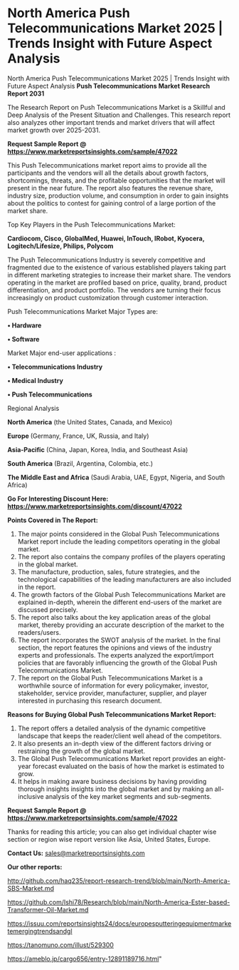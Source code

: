 # North America Push Telecommunications Market 2025 | Trends Insight with Future Aspect Analysis
 North America Push Telecommunications Market 2025 | Trends Insight with Future Aspect Analysis
<strong>Push Telecommunications Market Research Report 2031</strong>

The Research Report on Push Telecommunications Market is a Skillful and Deep Analysis of the Present Situation and Challenges. This research report also analyzes other important trends and market drivers that will affect market growth over 2025-2031.

<strong>Request Sample Report @ <a href=https://www.marketreportsinsights.com/sample/47022>https://www.marketreportsinsights.com/sample/47022</a></strong>

This Push Telecommunications market report aims to provide all the participants and the vendors will all the details about growth factors, shortcomings, threats, and the profitable opportunities that the market will present in the near future. The report also features the revenue share, industry size, production volume, and consumption in order to gain insights about the politics to contest for gaining control of a large portion of the market share.

Top Key Players in the Push Telecommunications Market:

<strong>Cardiocom, Cisco, GlobalMed, Huawei, InTouch, IRobot, Kyocera, Logitech/Lifesize, Philips, Polycom</strong>

The Push Telecommunications Industry is severely competitive and fragmented due to the existence of various established players taking part in different marketing strategies to increase their market share. The vendors operating in the market are profiled based on price, quality, brand, product differentiation, and product portfolio. The vendors are turning their focus increasingly on product customization through customer interaction.

Push Telecommunications Market Major Types are:

<strong>•  Hardware

•  Software</strong>

Market Major end-user applications :

<strong>•  Telecommunications Industry

•  Medical Industry

•  Push Telecommunications</strong>

Regional Analysis

</u><strong><b>North America</b></strong> (the United States, Canada, and Mexico)

<strong><b>Europe </b></strong>(Germany, France, UK, Russia, and Italy)

<strong><b>Asia-Pacific</b></strong> (China, Japan, Korea, India, and Southeast Asia)

<strong><b>South America</b></strong> (Brazil, Argentina, Colombia, etc.)

<strong><b>The Middle East and Africa</b></strong> (Saudi Arabia, UAE, Egypt, Nigeria, and South Africa)

<strong>Go For Interesting Discount Here: <a href=https://www.marketreportsinsights.com/discount/47022>https://www.marketreportsinsights.com/discount/47022</a></strong>

<strong>Points Covered in The Report:</strong>
<ol>
  <li>The major points considered in the Global Push Telecommunications Market report include the leading competitors operating in the global market.</li>
  <li>The report also contains the company profiles of the players operating in the global market.</li>
  <li>The manufacture, production, sales, future strategies, and the technological capabilities of the leading manufacturers are also included in the report.</li>
  <li>The growth factors of the Global Push Telecommunications Market are explained in-depth, wherein the different end-users of the market are discussed precisely.</li>
  <li>The report also talks about the key application areas of the global market, thereby providing an accurate description of the market to the readers/users.</li>
  <li>The report incorporates the SWOT analysis of the market. In the final section, the report features the opinions and views of the industry experts and professionals. The experts analyzed the export/import policies that are favorably influencing the growth of the Global Push Telecommunications Market.</li>
  <li>The report on the Global Push Telecommunications Market is a worthwhile source of information for every policymaker, investor, stakeholder, service provider, manufacturer, supplier, and player interested in purchasing this research document.</li>
</ol>
<strong>Reasons for Buying Global Push Telecommunications Market Report:</strong>

<ol>
  <li>The report offers a detailed analysis of the dynamic competitive landscape that keeps the reader/client well ahead of the competitors.</li>
  <li>It also presents an in-depth view of the different factors driving or restraining the growth of the global market.</li>
  <li>The Global Push Telecommunications Market report provides an eight-year forecast evaluated on the basis of how the market is estimated to grow.</li>
  <li>It helps in making aware business decisions by having providing thorough insights insights into the global market and by making an all-inclusive analysis of the key market segments and sub-segments.</li>
</ol>
<strong>Request Sample Report @ <a href=https://www.marketreportsinsights.com/sample/47022>https://www.marketreportsinsights.com/sample/47022</a></strong>


Thanks for reading this article; you can also get individual chapter wise section or region wise report version like Asia, United States, Europe.

<strong>Contact Us:</strong>
sales@marketreportsinsights.com

<strong>Our other reports:</strong>

<a href=http://github.com/haq235/report-research-trend/blob/main/North-America-SBS-Market.md>http://github.com/haq235/report-research-trend/blob/main/North-America-SBS-Market.md</a>

<a href=https://github.com/Ishi78/Research/blob/main/North-America-Ester-based-Transformer-Oil-Market.md>https://github.com/Ishi78/Research/blob/main/North-America-Ester-based-Transformer-Oil-Market.md</a>

<a href=https://issuu.com/reportsinsights24/docs/europesputteringequipmentmarketemergingtrendsandgl>https://issuu.com/reportsinsights24/docs/europesputteringequipmentmarketemergingtrendsandgl</a>

<a href=https://tanomuno.com/illust/529300>https://tanomuno.com/illust/529300</a>

<a href=https://ameblo.jp/cargo656/entry-12891189716.html>https://ameblo.jp/cargo656/entry-12891189716.html</a>"
